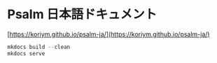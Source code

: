 # Psalm 日本語ドキュメント

[https://koriym.github.io/psalm-ja/](https://koriym.github.io/psalm-ja/)

```php
mkdocs build --clean
mkdocs serve
```
